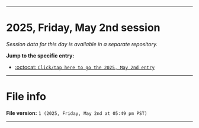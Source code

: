 
***

# 2025, Friday, May 2nd session

_Session data for this day is available in a separate repository._

**Jump to the specific entry:**

- [:octocat: `Click/tap here to go the 2025, May 2nd entry`](https://github.com/seanpm2001/SeansLifeArchive_Images_TinyTower_Y2025/tree/SeansLifeArchive_Images_TinyTower_Y2025_Main-dev/2025/05_May/02/)

***

# File info

**File version:** `1 (2025, Friday, May 2nd at 05:49 pm PST)`

***
